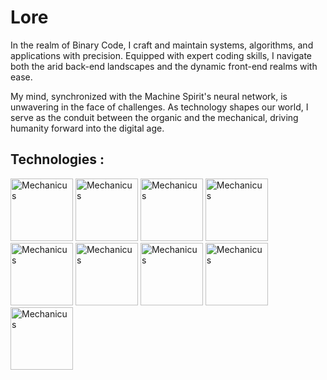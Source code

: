  # Lore
<p aling="center">
 In the realm of Binary Code, I craft and maintain systems, algorithms, and applications with precision. Equipped with expert coding skills, I navigate both the arid back-end landscapes and the dynamic front-end realms with ease.

My mind, synchronized with the Machine Spirit's neural network, is unwavering in the face of challenges. As technology shapes our world, I serve as the conduit between the organic and the mechanical, driving humanity forward into the digital age. 
</p>

## Technologies :

<p aling="center">
 <img src="https://upload.wikimedia.org/wikipedia/commons/4/4c/Typescript_logo_2020.svg" alt="Mechanicus" width="100" height="100""> 
 <img src="https://upload.wikimedia.org/wikipedia/commons/a/a7/React-icon.svg" alt="Mechanicus" width="100" height="100" ">
 <img src="https://upload.wikimedia.org/wikipedia/commons/d/d5/CSS3_logo_and_wordmark.svg" alt="Mechanicus" width="100" height="100" ">
 <img src="https://upload.wikimedia.org/wikipedia/commons/d/d5/Tailwind_CSS_Logo.svg" alt="Mechanicus" width="100" height="100" ">
 <img src="https://raw.githubusercontent.com/reduxjs/redux/master/logo/logo.png" alt="Mechanicus" width="100" height="100" ">
 <img src="https://upload.wikimedia.org/wikipedia/commons/d/d9/Node.js_logo.svg" alt="Mechanicus" width="100" height="100" ">
 <img src="https://upload.wikimedia.org/wikipedia/commons/d/db/Npm-logo.svg" alt="Mechanicus" width="100" height="100" ">
 <img src="https://upload.wikimedia.org/wikipedia/commons/6/61/HTML5_logo_and_wordmark.svg" alt="Mechanicus" width="100" height="100" ">
 <img src="https://upload.wikimedia.org/wikipedia/commons/9/99/Unofficial_JavaScript_logo_2.svg" alt="Mechanicus" width="100" height="100" ">
</p>



